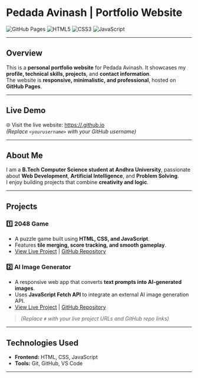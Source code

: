 # Pedada Avinash | Portfolio Website

![GitHub Pages](https://img.shields.io/badge/Hosted-GitHub%20Pages-blue)
![HTML5](https://img.shields.io/badge/HTML5-E34F26?style=flat&logo=html5&logoColor=white)
![CSS3](https://img.shields.io/badge/CSS3-1572B6?style=flat&logo=css3&logoColor=white)
![JavaScript](https://img.shields.io/badge/JavaScript-F7DF1E?style=flat&logo=javascript&logoColor=black)

---

## Overview
This is a **personal portfolio website** for Pedada Avinash. It showcases my **profile, technical skills, projects**, and **contact information**.  
The website is **responsive, minimalistic, and professional**, hosted on **GitHub Pages**.

---

## Live Demo
🌐 Visit the live website: [https://<yourusername>.github.io](https://<yourusername>.github.io)  
*(Replace `<yourusername>` with your GitHub username)*

---

## About Me
I am a **B.Tech Computer Science student at Andhra University**, passionate about **Web Development**, **Artificial Intelligence**, and **Problem Solving**.  
I enjoy building projects that combine **creativity and logic**.

---

## Projects

### 1️⃣ 2048 Game
- A puzzle game built using **HTML, CSS, and JavaScript**.  
- Features **tile merging, score tracking, and smooth gameplay**.  
- [View Live Project](#) | [GitHub Repository](#)

### 2️⃣ AI Image Generator
- A responsive web app that converts **text prompts into AI-generated images**.  
- Uses **JavaScript Fetch API** to integrate an external AI image generation API.  
- [View Live Project](#) | [GitHub Repository](#)

> *(Replace `#` with your live project URLs and GitHub repo links)*

---

## Technologies Used
- **Frontend:** HTML, CSS, JavaScript  
- **Tools:** Git, GitHub, VS Code  

---